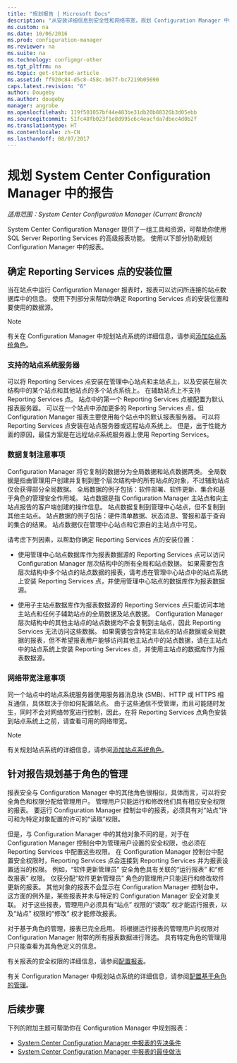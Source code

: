 ```yaml
---
title: "规划报告 | Microsoft Docs"
description: "从安装详细信息到安全性和网络带宽，规划 Configuration Manager 中的报表至关重要。"
ms.custom: na
ms.date: 10/06/2016
ms.prod: configuration-manager
ms.reviewer: na
ms.suite: na
ms.technology: configmgr-other
ms.tgt_pltfrm: na
ms.topic: get-started-article
ms.assetid: ff920c84-d5c8-458c-b67f-bc7219b05690
caps.latest.revision: "6"
author: Dougeby
ms.author: dougeby
manager: angrobe
ms.openlocfilehash: 119f501057bf44e483be31db20b88326b3d05ebb
ms.sourcegitcommit: 51fc48fb023f1e8d995c6c4eacfda7dbec4d0b2f
ms.translationtype: HT
ms.contentlocale: zh-CN
ms.lasthandoff: 08/07/2017
---
```

# <a name="planning-for-reporting-in-system-center-configuration-manager"></a>规划 System Center Configuration Manager 中的报告

*适用范围：System Center Configuration Manager (Current Branch)*

System Center Configuration Manager 提供了一组工具和资源，可帮助你使用 SQL Server Reporting Services 的高级报表功能。 使用以下部分协助规划 Configuration Manager 中的报表。  

##  <a name="BKMK_InstallReportingServicesPoint"></a> 确定 Reporting Services 点的安装位置  
 当在站点中运行 Configuration Manager 报表时，报表可以访问所连接的站点数据库中的信息。 使用下列部分来帮助你确定 Reporting Services 点的安装位置和要使用的数据源。  

> [!NOTE]  
>  有关在 Configuration Manager 中规划站点系统的详细信息，请参阅[添加站点系统角色](../deploy/configure/add-site-system-roles.md)。  

###  <a name="BKMK_SupportedSiteServers"></a> 支持的站点系统服务器  
 可以将 Reporting Services 点安装在管理中心站点和主站点上，以及安装在层次结构中的某个站点和其他站点的多个站点系统上。 在辅助站点上不支持 Reporting Services 点。 站点中的第一个 Reporting Services 点被配置为默认报表服务器。 可以在一个站点中添加更多的 Reporting Services 点，但 Configuration Manager 报表主要使用每个站点中的默认报表服务器。 可以将 Reporting Services 点安装在站点服务器或远程站点系统上。 但是，出于性能方面的原因，最佳方案是在远程站点系统服务器上使用 Reporting Services。  

###  <a name="BKMK_DataReplication"></a> 数据复制注意事项  
 Configuration Manager 将它复制的数据分为全局数据和站点数据两类。 全局数据是指由管理用户创建并复制到整个层次结构中的所有站点的对象，不过辅助站点仅会获得部分全局数据。 全局数据的例子包括：软件部署、软件更新、集合和基于角色的管理安全作用域。 站点数据是指 Configuration Manager 主站点和向主站点报告的客户端创建的操作信息。 站点数据复制到管理中心站点，但不复制到其他主站点。 站点数据的例子包括：硬件清单数据、状态消息、警报和基于查询的集合的结果。 站点数据仅在管理中心站点和它源自的主站点中可见。  

 请考虑下列因素，以帮助你确定 Reporting Services 点的安装位置：  

-   使用管理中心站点数据库作为报表数据源的 Reporting Services 点可以访问 Configuration Manager 层次结构中的所有全局和站点数据。 如果需要包含层次结构中多个站点的站点数据的报表，请考虑在管理中心站点中的站点系统上安装 Reporting Services 点，并使用管理中心站点的数据库作为报表数据源。  

-   使用子主站点数据库作为报表数据源的 Reporting Services 点只能访问本地主站点和任何子辅助站点的全局数据及站点数据。 Configuration Manager 层次结构中的其他主站点的站点数据均不会复制到主站点，因此 Reporting Services 无法访问这些数据。 如果需要包含特定主站点的站点数据或全局数据的报表，但不希望报表用户能够访问其他主站点中的站点数据，请在主站点中的站点系统上安装 Reporting Services 点，并使用主站点的数据库作为报表数据源。  

###  <a name="BKMK_NetworkBandwidth"></a> 网络带宽注意事项  
 同一个站点中的站点系统服务器使用服务器消息块 (SMB)、HTTP 或 HTTPS 相互通信，具体取决于你如何配置站点。 由于这些通信不受管理，而且可能随时发生，同时不会对网络带宽进行控制，因此，在将 Reporting Services 点角色安装到站点系统上之前，请查看可用的网络带宽。  

> [!NOTE]  
>  有关规划站点系统的详细信息，请参阅[添加站点系统角色](../deploy/configure/add-site-system-roles.md)。  

##  <a name="BKMK_RoleBaseAdministration"></a> 针对报告规划基于角色的管理  
 报表安全与 Configuration Manager 中的其他角色很相似，具体而言，可以将安全角色和权限分配给管理用户。 管理用户只能运行和修改他们具有相应安全权限的报表。 要运行 Configuration Manager 控制台中的报表，必须具有对“站点”许可和为特定对象配置的许可的“读取”权限。  

 但是，与 Configuration Manager 中的其他对象不同的是，对于在 Configuration Manager 控制台中为管理用户设置的安全权限，也必须在 Reporting Services 中配置这些权限。 在 Configuration Manager 控制台中配置安全权限时，Reporting Services 点会连接到 Reporting Services 并为报表设置适当的权限。 例如，“软件更新管理员”  安全角色具有关联的“运行报表”  和“修改报表”  权限。 仅获分配“软件更新管理员”  角色的管理用户只能运行和修改软件更新的报表。 其他对象的报表不会显示在 Configuration Manager 控制台中。 这方面的例外是，某些报表并未与特定的 Configuration Manager 安全对象关联。 对于这些报表，管理用户必须具有“站点”  权限的“读取”  权才能运行报表，以及“站点”  权限的“修改”  权才能修改报表。  

 对于基于角色的管理，报表已完全启用。 将根据运行报表的管理用户的权限对 Configuration Manager 附带的所有报表数据进行筛选。 具有特定角色的管理用户只能查看为其角色定义的信息。  

 有关报表的安全权限的详细信息，请参阅[配置报表](configuring-reporting.md)。  

 有关 Configuration Manager 中规划站点系统的详细信息，请参阅[配置基于角色的管理](../deploy/configure/configure-role-based-administration.md)。  

## <a name="next-steps"></a>后续步骤  
 下列的附加主题可帮助你在 Configuration Manager 中规划报表：  

-   [System Center Configuration Manager 中报表的先决条件](../../../core/servers/manage/prerequisites-for-reporting.md)  
-   [System Center Configuration Manager 中报表的最佳做法](../../../core/servers/manage/best-practices-for-reporting.md)  
